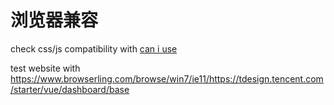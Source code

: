 # 浏览器兼容

check css/js compatibility with [can i use](https://caniuse.com/)

test website with https://www.browserling.com/browse/win7/ie11/https://tdesign.tencent.com/starter/vue/dashboard/base
